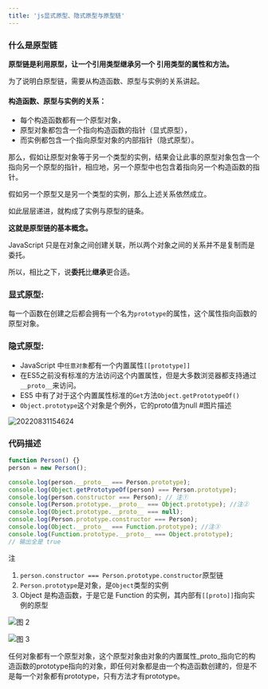 ```yaml
---
title: 'js显式原型、隐式原型与原型链'
---
```


### 什么是原型链

**原型链是利用原型，让一个引用类型继承另一个 引用类型的属性和方法。**

为了说明白原型链，需要从构造函数、原型与实例的关系讲起。

#### 构造函数、原型与实例的关系：

- 每个构造函数都有一个原型对象，
- 原型对象都包含一个指向构造函数的指针（显式原型），
- 而实例都包含一个指向原型对象的内部指针（隐式原型）。

那么，假如让原型对象等于另一个类型的实例，结果会让此事的原型对象包含一个指向另一个原型的指针，相应地，另一个原型中也包含着指向另一个构造函数的指针。

假如另一个原型又是另一个类型的实例，那么上述关系依然成立。

如此层层递进，就构成了实例与原型的链条。

**这就是原型链的基本概念。**

JavaScript 只是在对象之间创建关联，所以两个对象之间的关系并不是复制而是委托。

所以，相比之下，说**委托**比**继承**更合适。

### 显式原型:

每一个函数在创建之后都会拥有一个名为`prototype`的属性，这个属性指向函数的原型对象。

### 隐式原型:

- JavaScript 中`任意对象`都有一个内置属性`[[prototype]]`
- 在ES5之前没有标准的方法访问这个内置属性，但是大多数浏览器都支持通过`__proto__`来访问。
- ES5 中有了对于这个内置属性标准的`Get`方法`Object.getPrototypeOf()`
- `Object.prototype`这个对象是个例外，它的proto值为null
#图片描述

![20220831154624](https://wonganber-picgo.oss-cn-hangzhou.aliyuncs.com/picgo/20220831154624.png)

### 代码描述

```js
function Person() {}
person = new Person();

console.log(person.__proto__ === Person.prototype);
console.log(Object.getPrototypeOf(person) === Person.prototype);
console.log(person.constructor === Person); // 注①
console.log(Person.prototype.__proto__ === Object.prototype); //注②
console.log(Object.prototype.__proto__ === null);
console.log(Person.prototype.constructor === Person);
console.log(Object.__proto__ === Function.prototype); //注③
console.log(Function.prototype.__proto__ === Object.prototype);
// 输出全是 true
```

注
1. `person.constructor === Person.prototype.constructor`原型链 
2. `Person.prototype`是对象，是`Object`类型的实例
3. Object 是构造函数，于是它是 Function 的实例，其内部有`[[proto]]`指向实例的原型





![图 2](https://wonganber-picgo.oss-cn-hangzhou.aliyuncs.com/picgo/2022-03-22-03-47-35.png)  

![图 3](https://wonganber-picgo.oss-cn-hangzhou.aliyuncs.com/picgo/2022-03-22-03-47-58.png)  

任何对象都有一个原型对象，这个原型对象由对象的内置属性_proto_指向它的构造函数的prototype指向的对象，即任何对象都是由一个构造函数创建的，但是不是每一个对象都有prototype，只有方法才有prototype。
